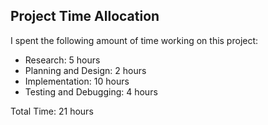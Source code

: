 ## Project Time Allocation

I spent the following amount of time working on this project:

- Research: 5 hours
- Planning and Design: 2 hours
- Implementation: 10 hours
- Testing and Debugging: 4 hours

Total Time: 21 hours
